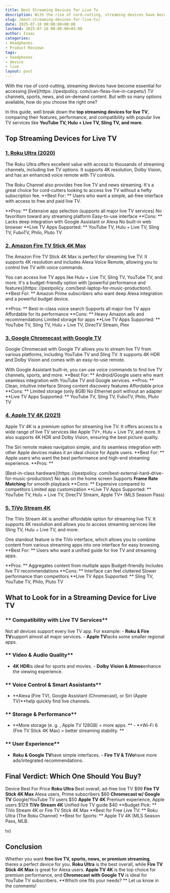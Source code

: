 ```yaml
---
title: Best Streaming Devices for Live Tv
description: With the rise of cord-cutting, streaming devices have become essential for accessing live TV channels, sports, news, and on-demand content.
slug: /best-streaming-devices-for-live-tv/
date: 2025-07-10 00:00:00+00:00
lastmod: 2025-07-10 00:00:00+03:00
author: Isaac
categories:
- Headphones
- Product Reviews
tags:
- headphones
- device
- live
layout: post
---
```


With the rise of cord-cutting, streaming devices have become essential for accessing [live](https: //pestpolicy. com/can-fleas-live-in-carpets/) TV channels, sports, news, and on-demand content. But with so many options available, how do you choose the right one?

In this guide, well break down the **top streaming devices for live TV**, comparing their features, performance, and compatibility with popular live TV services like **YouTube TV, Hulu + Live TV, Sling TV, and more**.

##  Top Streaming Devices for Live TV

###  [1. Roku Ultra (2020)](https://www.amazon.com/dp/B07ZVJHZB4?tag=p-policy-20)

The Roku Ultra offers excellent value with access to thousands of streaming channels, including live TV options. It supports 4K resolution, Dolby Vision, and has an enhanced voice remote with TV controls.

The Roku Channel also provides free live TV and news streaming. It's a great choice for cord-cutters looking to access live TV without a hefty subscription fee. **Best For: ** Users who want a simple, ad-free interface with access to free and paid live TV.

**Pros: ** Extensive app selection (supports all major live TV services) No favoritism toward any streaming platform Easy-to-use interface **Cons: ** Lacks deep integration with Google Assistant or Alexa No built-in web browser **Live TV Apps Supported: ** YouTube TV, Hulu + Live TV, Sling TV, FuboTV, Philo, Pluto TV

###  [2. Amazon Fire TV Stick 4K Max](https://www.amazon.com/dp/B08GJ38SHX?tag=p-policy-20)

The Amazon Fire TV Stick 4K Max is perfect for streaming live TV. It supports 4K resolution and includes Alexa Voice Remote, allowing you to control live TV with voice commands.

You can access live TV apps like Hulu + Live TV, Sling TV, YouTube TV, and more. It's a budget-friendly option with [powerful performance and features](https: //pestpolicy. com/best-laptop-for-music-production/). **Best For: ** Amazon Prime subscribers who want deep Alexa integration and a powerful budget device.

**Pros: ** Best-in-class voice search Supports all major live TV apps Affordable for its performance **Cons: ** Heavy Amazon ads and recommendations Limited storage for apps **Live TV Apps Supported: ** YouTube TV, Sling TV, Hulu + Live TV, DirecTV Stream, Plex

###  [3. Google Chromecast with Google TV](https://www.amazon.com/dp/B07VG8QQJ4?tag=p-policy-20)

Google Chromecast with Google TV allows you to stream live TV from various platforms, including YouTube TV and Sling TV. It supports 4K HDR and Dolby Vision and comes with an easy-to-use remote.

With Google Assistant built-in, you can use voice commands to find live TV channels, sports, and more. **Best For: ** Android/Google users who want seamless integration with YouTube TV and Google services. **Pros: ** Clean, intuitive interface Strong content discovery features Affordable price **Cons: ** Limited storage (only 8GB) No Ethernet port without an adapter **Live TV Apps Supported: ** YouTube TV, Sling TV, FuboTV, Philo, Pluto TV

###  [4. Apple TV 4K (2021)](https://www.amazon.com/dp/B07WYY39MD?tag=p-policy-20)

Apple TV 4K is a premium option for streaming live TV. It offers access to a wide range of live TV services like Apple TV+, Hulu + Live TV, and more. It also supports 4K HDR and Dolby Vision, ensuring the best picture quality.

The Siri remote makes navigation simple, and its seamless integration with other Apple devices makes it an ideal choice for Apple users. **Best For: ** Apple users who want the best performance and high-end streaming experience. **Pros: **

[Best-in-class hardware](https: //pestpolicy. com/best-external-hard-drive-for-music-production/) No ads on the home screen Supports **Frame Rate Matching** for smooth playback **Cons: ** Expensive compared to competitors Limited app customization **Live TV Apps Supported: ** YouTube TV, Hulu + Live TV, DirecTV Stream, Apple TV+ (MLS Season Pass)

###  [5. TiVo Stream 4K](https://www.amazon.com/dp/B082Y5QR1F?tag=p-policy-20)

The TiVo Stream 4K is another affordable option for streaming live TV. It supports 4K resolution and allows you to access streaming services like Sling TV, Hulu + Live TV, and more.

One standout feature is the TiVo interface, which allows you to combine content from various streaming apps into one interface for easy browsing. **Best For: ** Users who want a unified guide for live TV and streaming apps.

**Pros: ** Aggregates content from multiple apps Budget-friendly Includes live TV recommendations **Cons: ** Interface can feel cluttered Slower performance than competitors **Live TV Apps Supported: ** Sling TV, YouTube TV, Philo, Pluto TV

##  **What to Look for in a Streaming Device for Live TV**

###  ** Compatibility with Live TV Services**

Not all devices support every live TV app. For example: - **Roku & Fire TV**support almost all major services. - **Apple TV**lacks some smaller regional apps.

###  ** Video & Audio Quality**

- **4K HDR**is ideal for sports and movies. - **Dolby Vision & Atmos**enhance the viewing experience.

###  ** Voice Control & Smart Assistants**

- **Alexa (Fire TV), Google Assistant (Chromecast), or Siri (Apple TV)**help quickly find live channels.

###  ** Storage & Performance**

- **More storage (e. g. , Apple TV 128GB) = more apps. ** - **Wi-Fi 6 (Fire TV Stick 4K Max) = better streaming stability. **

###  ** User Experience**

- **Roku & Google TV**have simple interfaces. - **Fire TV & TiVo**have more ads/integrated recommendations.

##  **Final Verdict: Which One Should You Buy?**

Device Best For Price **Roku Ultra** Best overall, ad-free live TV $99 **Fire TV Stick 4K Max** Alexa users, Prime subscribers $60 **Chromecast w/ Google TV** Google/YouTube TV users $50 **Apple TV 4K** Premium experience, Apple users $129 **TiVo Stream 4K** Unified live TV guide $40 **Budget Pick: ** TiVo Stream 4K or Fire TV Stick 4K Max **Best for Free Live TV: ** Roku Ultra (The Roku Channel) **Best for Sports: ** Apple TV 4K (MLS Season Pass, MLB.

tv)

##  **Conclusion**

Whether you want **free live TV, sports, news, or premium streaming**, theres a perfect device for you. **Roku Ultra** is the best overall, while **Fire TV Stick 4K Max** is great for Alexa users. **Apple TV 4K** is the top choice for premium performance, and **Chromecast with Google TV** is ideal for YouTube TV subscribers. **Which one fits your needs? ** Let us know in the comments!
